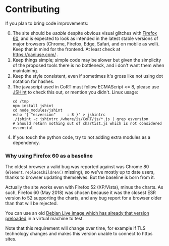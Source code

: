 # Contributing

If you plan to bring code improvements:

0. The site should be *usable* despite obvious visual glitches with [Firefox 60](#why-using-firefox-60-as-a-baseline),
   and is expected to look as intended in the latest stable versions of major
   browsers (Chrome, Firefox, Edge, Safari, and on mobile as well). Keep that
   in mind for the frontend. At least check at https://caniuse.com/ .
1. Keep things simple; simple code may be slower but given the simplicity of
   the proposed tools there is no bottleneck, and i don't want them when
   maintaining.
2. Keep the style consistent, even if sometimes it's gross like not using dot
   notation for hashes.
3. The javascript used in CoRT must follow ECMAScript <= 8, please use
   [JSHint](https://jshint.com/) to check this out, or mention
   you didn't. Linux usage:
   ```shell
   cd /tmp
   npm install jshint
   cd node_modules/jshint
   echo '{ "esversion"     : 8 }' > jshintrc
   ./jshint -c jshintrc /where/is/CoRT/js/*.js | grep esversion
   # Should return nothing out of chartist.js which is not considered essential
   ```
4. If you touch the python code, try to not adding extra modules as a dependency.

### Why using Firefox 60 as a baseline

The oldest browser a valid bug was reported against was Chrome 80
(`element.replaceChildren()` missing), so we've mostly up to date users, thanks
to browser updating themselves. But the baseline is born from it.

Actually the site works even with Firefox 52 (XP/Vista), minus the charts. As
such, Firefox 60 (May 2018) was chosen because it was the closest ESR version
to 52 supporting the charts, and any bug report for a browser older than that
will be rejected.

You can use an old [Debian Live image which has already that version
preloaded](https://cdimage.debian.org/cdimage/archive/9.7.0-live/amd64/iso-hybrid/debian-live-9.7.0-amd64-xfce.iso)
in a virtual machine to test.

Note that this requirement will change over time, for example if TLS technology
changes and makes this version unable to connect to https sites.

